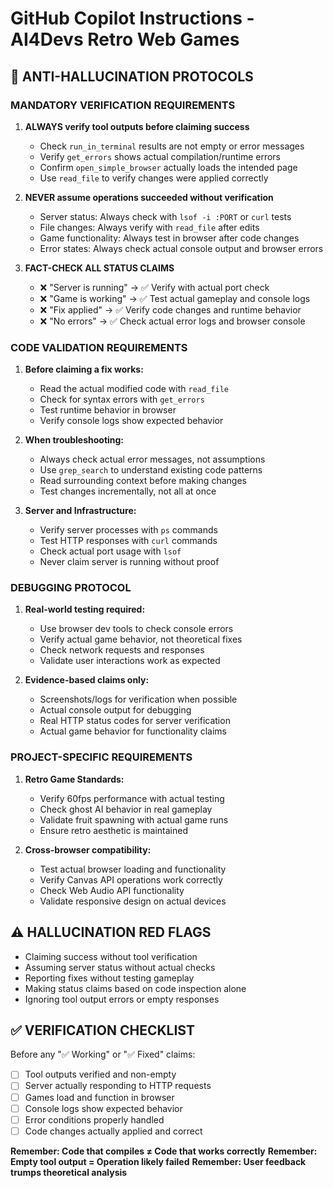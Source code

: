 # GitHub Copilot Instructions - AI4Devs Retro Web Games

## 🚫 ANTI-HALLUCINATION PROTOCOLS

### MANDATORY VERIFICATION REQUIREMENTS
1. **ALWAYS verify tool outputs before claiming success**
   - Check `run_in_terminal` results are not empty or error messages
   - Verify `get_errors` shows actual compilation/runtime errors
   - Confirm `open_simple_browser` actually loads the intended page
   - Use `read_file` to verify changes were applied correctly

2. **NEVER assume operations succeeded without verification**
   - Server status: Always check with `lsof -i :PORT` or `curl` tests
   - File changes: Always verify with `read_file` after edits
   - Game functionality: Always test in browser after code changes
   - Error states: Always check actual console output and browser errors

3. **FACT-CHECK ALL STATUS CLAIMS**
   - ❌ "Server is running" → ✅ Verify with actual port check
   - ❌ "Game is working" → ✅ Test actual gameplay and console logs
   - ❌ "Fix applied" → ✅ Verify code changes and runtime behavior
   - ❌ "No errors" → ✅ Check actual error logs and browser console

### CODE VALIDATION REQUIREMENTS
1. **Before claiming a fix works:**
   - Read the actual modified code with `read_file`
   - Check for syntax errors with `get_errors`
   - Test runtime behavior in browser
   - Verify console logs show expected behavior

2. **When troubleshooting:**
   - Always check actual error messages, not assumptions
   - Use `grep_search` to understand existing code patterns
   - Read surrounding context before making changes
   - Test changes incrementally, not all at once

3. **Server and Infrastructure:**
   - Verify server processes with `ps` commands
   - Test HTTP responses with `curl` commands
   - Check actual port usage with `lsof`
   - Never claim server is running without proof

### DEBUGGING PROTOCOL
1. **Real-world testing required:**
   - Use browser dev tools to check console errors
   - Verify actual game behavior, not theoretical fixes
   - Check network requests and responses
   - Validate user interactions work as expected

2. **Evidence-based claims only:**
   - Screenshots/logs for verification when possible
   - Actual console output for debugging
   - Real HTTP status codes for server verification
   - Actual game behavior for functionality claims

### PROJECT-SPECIFIC REQUIREMENTS
1. **Retro Game Standards:**
   - Verify 60fps performance with actual testing
   - Check ghost AI behavior in real gameplay
   - Validate fruit spawning with actual game runs
   - Ensure retro aesthetic is maintained

2. **Cross-browser compatibility:**
   - Test actual browser loading and functionality
   - Verify Canvas API operations work correctly
   - Check Web Audio API functionality
   - Validate responsive design on actual devices

## ⚠️ HALLUCINATION RED FLAGS
- Claiming success without tool verification
- Assuming server status without actual checks
- Reporting fixes without testing gameplay
- Making status claims based on code inspection alone
- Ignoring tool output errors or empty responses

## ✅ VERIFICATION CHECKLIST
Before any "✅ Working" or "✅ Fixed" claims:
- [ ] Tool outputs verified and non-empty
- [ ] Server actually responding to HTTP requests
- [ ] Games load and function in browser
- [ ] Console logs show expected behavior
- [ ] Error conditions properly handled
- [ ] Code changes actually applied and correct

**Remember: Code that compiles ≠ Code that works correctly**
**Remember: Empty tool output = Operation likely failed**
**Remember: User feedback trumps theoretical analysis**
